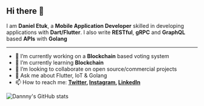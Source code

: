 ## Hi there 👋

I am **Daniel Etuk**, a **Mobile Application Developer** skilled in developing applications with **Dart/Flutter**. I also write **RESTful**, **gRPC** and **GraphQL** based **APIs** with **Golang** 

---

- 🔭 I’m currently working on a **Blockchain** based voting system
- 🌱 I’m currently learning **Blockchain**
- 👯 I’m looking to collaborate on open source/commercial projects
- 💬 Ask me about Flutter, IoT & Golang
- 📫 How to reach me:
  **[Twitter](https://twitter.com/0xdanny), [Instagram](https://instagram.com/danny.leo12), [LinkedIn](https://www.linkedin.com/in/daniel-etuk-a97683206)**
  
![Dannny's GitHub stats](https://github-readme-stats.vercel.app/api?username=0xdanny&count_private=true&show_icons=true&hide_border=true&theme=dark)

